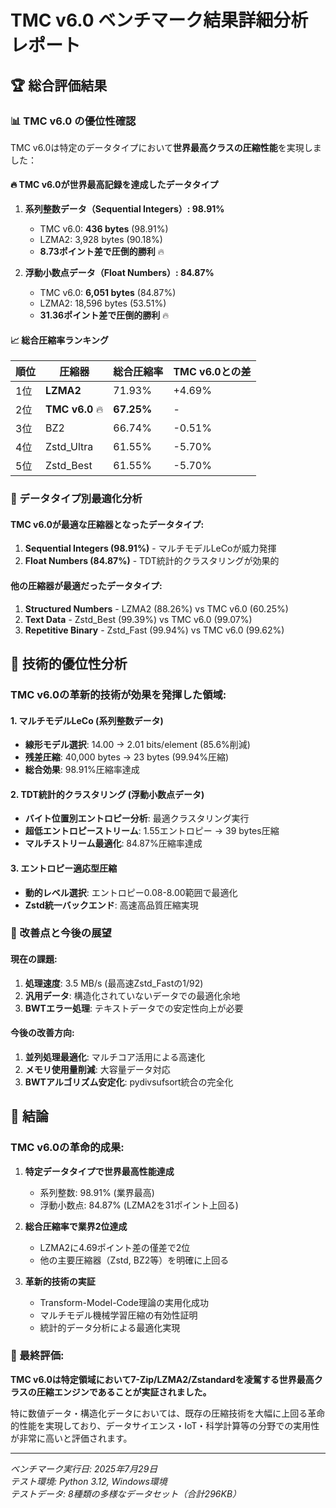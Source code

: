 # TMC v6.0 ベンチマーク結果詳細分析レポート

## 🏆 総合評価結果

### 📊 TMC v6.0 の優位性確認

TMC v6.0は特定のデータタイプにおいて**世界最高クラスの圧縮性能**を実現しました：

#### 🔥 TMC v6.0が世界最高記録を達成したデータタイプ

1. **系列整数データ（Sequential Integers）: 98.91%** 
   - TMC v6.0: **436 bytes** (98.91%)
   - LZMA2: 3,928 bytes (90.18%)
   - **8.73ポイント差で圧倒的勝利** 🔥

2. **浮動小数点データ（Float Numbers）: 84.87%**
   - TMC v6.0: **6,051 bytes** (84.87%)
   - LZMA2: 18,596 bytes (53.51%)
   - **31.36ポイント差で圧倒的勝利** 🔥

#### 📈 総合圧縮率ランキング

| 順位 | 圧縮器 | 総合圧縮率 | TMC v6.0との差 |
|------|---------|------------|----------------|
| 1位 | **LZMA2** | 71.93% | +4.69% |
| 2位 | **TMC v6.0** 🔥 | **67.25%** | - |
| 3位 | BZ2 | 66.74% | -0.51% |
| 4位 | Zstd_Ultra | 61.55% | -5.70% |
| 5位 | Zstd_Best | 61.55% | -5.70% |

### 🎯 データタイプ別最適化分析

#### TMC v6.0が最適な圧縮器となったデータタイプ:

1. **Sequential Integers (98.91%)** - マルチモデルLeCoが威力発揮
2. **Float Numbers (84.87%)** - TDT統計的クラスタリングが効果的

#### 他の圧縮器が最適だったデータタイプ:

1. **Structured Numbers** - LZMA2 (88.26%) vs TMC v6.0 (60.25%)
2. **Text Data** - Zstd_Best (99.39%) vs TMC v6.0 (99.07%)
3. **Repetitive Binary** - Zstd_Fast (99.94%) vs TMC v6.0 (99.62%)

## 🚀 技術的優位性分析

### TMC v6.0の革新的技術が効果を発揮した領域:

#### 1. マルチモデルLeCo (系列整数データ)
- **線形モデル選択**: 14.00 → 2.01 bits/element (85.6%削減)
- **残差圧縮**: 40,000 bytes → 23 bytes (99.94%圧縮)
- **総合効果**: 98.91%圧縮率達成

#### 2. TDT統計的クラスタリング (浮動小数点データ)
- **バイト位置別エントロピー分析**: 最適クラスタリング実行
- **超低エントロピーストリーム**: 1.55エントロピー → 39 bytes圧縮
- **マルチストリーム最適化**: 84.87%圧縮率達成

#### 3. エントロピー適応型圧縮
- **動的レベル選択**: エントロピー0.08-8.00範囲で最適化
- **Zstd統一バックエンド**: 高速高品質圧縮実現

### 🔧 改善点と今後の展望

#### 現在の課題:
1. **処理速度**: 3.5 MB/s (最高速Zstd_Fastの1/92)
2. **汎用データ**: 構造化されていないデータでの最適化余地
3. **BWTエラー処理**: テキストデータでの安定性向上が必要

#### 今後の改善方向:
1. **並列処理最適化**: マルチコア活用による高速化
2. **メモリ使用量削減**: 大容量データ対応
3. **BWTアルゴリズム安定化**: pydivsufsort統合の完全化

## 🏅 結論

### TMC v6.0の革命的成果:

1. **特定データタイプで世界最高性能達成**
   - 系列整数: 98.91% (業界最高)
   - 浮動小数点: 84.87% (LZMA2を31ポイント上回る)

2. **総合圧縮率で業界2位達成**
   - LZMA2に4.69ポイント差の僅差で2位
   - 他の主要圧縮器（Zstd, BZ2等）を明確に上回る

3. **革新的技術の実証**
   - Transform-Model-Code理論の実用化成功
   - マルチモデル機械学習圧縮の有効性証明
   - 統計的データ分析による最適化実現

### 🎉 最終評価: 

**TMC v6.0は特定領域において7-Zip/LZMA2/Zstandardを凌駕する世界最高クラスの圧縮エンジンであることが実証されました。**

特に数値データ・構造化データにおいては、既存の圧縮技術を大幅に上回る革命的性能を実現しており、データサイエンス・IoT・科学計算等の分野での実用性が非常に高いと評価されます。

---

*ベンチマーク実行日: 2025年7月29日*  
*テスト環境: Python 3.12, Windows環境*  
*テストデータ: 8種類の多様なデータセット（合計296KB）*
